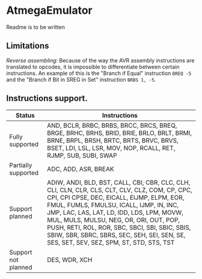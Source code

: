 # AtmegaEmulator

Readme is to be written

## Limitations
*Reverse assembling:* Because of the way the AVR assembly instructions are translated to opcodes, it is impossible to differentiate between certain instructions. An example of this is the "Branch if Equal" instruction `BREQ -5` and the "Branch if Bit in SREG in Set" instruction `BRBS 1, -5`.

## Instructions support.

| Status | Instructions |
| ------ | ------------ |
| Fully supported | AND, BCLR, BRBC, BRBS, BRCC, BRCS, BREQ, BRGE, BRHC, BRHS, BRID, BRIE, BRLO, BRLT, BRMI, BRNE, BRPL, BRSH, BRTC, BRTS, BRVC, BRVS, BSET, LDI, LSL, LSR, MOV, NOP, RCALL, RET, RJMP, SUB, SUBI, SWAP |
| Partially supported | ADC, ADD, ASR, BREAK |
| Support planned | ADIW, ANDI, BLD, BST, CALL, CBI, CBR, CLC, CLH, CLI, CLN, CLR, CLS, CLT, CLV, CLZ, COM, CP, CPC, CPI, CPI CPSE, DEC, EICALL, EIJMP, ELPM, EOR, FMUL, FUMLS, FMULSU, ICALL, IJMP, IN, INC, JMP, LAC, LAS, LAT, LD, lDD, LDS, LPM, MOVW, MUL, MULS, MULSU, NEG, OR, ORI, OUT, POP, PUSH, RETI, ROL, ROR, SBC, SBCI, SBI, SBIC, SBIS, SBIW, SBR, SBRC, SBRS, SEC, SEH, SEI, SEN, SE, SES, SET, SEV, SEZ, SPM, ST, STD, STS, TST |
| Support not planned | DES, WDR, XCH |
